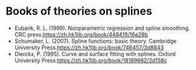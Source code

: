 # Books of theories on splines

+ Eubank, R. L. (1999). Nonparametric regression and spline smoothing. CRC press.<https://zh.hk1lib.org/book/448419/16e29b>
+ Schumaker, L. (2007). Spline functions: basic theory. Cambridge University Press.<https://zh.hk1lib.org/book/746457/3d8843>
+ Dierckx, P. (1995). Curve and surface fitting with splines. Oxford University Press.<https://zh.hk1lib.org/book/18189662/2d158c>
